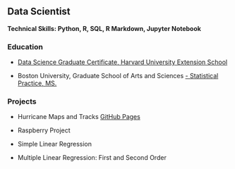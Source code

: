 ## Data Scientist

**Technical Skills: Python, R, SQL, R Markdown, Jupyter Notebook**

### Education
+  <u>Data Science Graduate Certificate, Harvard University Extension School</u>
    
+ Boston University, Graduate School of Arts and Sciences
<u> - Statistical Practice, MS.</u>


### Projects

  + Hurricane Maps and Tracks
  [GitHub Pages](https://ampedraza.github.io/Hurricane-Maps-and-Tracks/)

  + Raspberry Project
  + Simple Linear Regression
  + Multiple Linear Regression: First and Second Order


